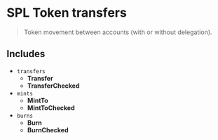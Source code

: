 # SPL Token transfers

> Token movement between accounts (with or without delegation).

## Includes

- `transfers`
  - **Transfer**
  - **TransferChecked**
- `mints`
  - **MintTo**
  - **MintToChecked**
- `burns`
  - **Burn**
  - **BurnChecked**
